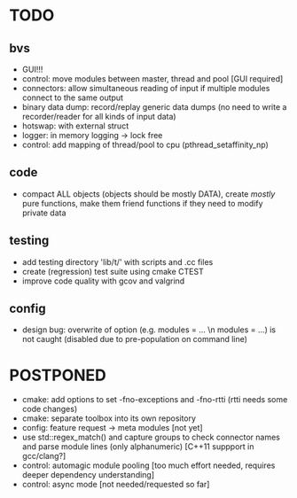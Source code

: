 TODO
====

bvs
---
* GUI!!!
* control: move modules between master, thread and pool [GUI required]
* connectors: allow simultaneous reading of input if multiple modules connect to the same output
* binary data dump: record/replay generic data dumps (no need to write a recorder/reader for all kinds of input data)
* hotswap: with external struct
* logger: in memory logging -> lock free
* control: add mapping of thread/pool to cpu (pthread_setaffinity_np)

code
----
* compact ALL objects (objects should be mostly DATA), create *mostly* pure functions, make them friend functions if they need to modify private data

testing
-------
* add testing directory 'lib/t/' with scripts and .cc files
* create (regression) test suite using cmake CTEST
* improve code quality with gcov and valgrind

config
------
* design bug: overwrite of option (e.g. modules = ... \n modules = ...) is not caught (disabled due to pre-population on command line)

POSTPONED
=========
* cmake: add options to set -fno-exceptions and -fno-rtti (rtti needs some code changes)
* cmake: separate toolbox into its own repository
* config: feature request -> meta modules [not yet]
* use std::regex_match() and capture groups to check connector names and parse module lines (only alphanumeric) [C++11 suppport in gcc/clang?]
* control: automagic module pooling [too much effort needed, requires deeper dependency understanding]
* control: async mode [not needed/requested so far]
